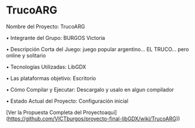 # TrucoARG

Nombre del Proyecto: TrucoARG

• Integrante del Grupo: BURGOS Victoria

• Descripción Corta del Juego: juego popular argentino... EL TRUCO... pero online y solitario

• Tecnologías Utilizadas: LibGDX 

• Las plataformas objetivo: Escritorio

• Cómo Compilar y Ejecutar: Descargalo y usalo en algun compilador

• Estado Actual del Proyecto: Configuración inicial

[Ver la Propuesta Completa del Proyectoaquí] (https://github.com/VICTburgos/proyecto-final-libGDX/wiki/TrucoARG))
